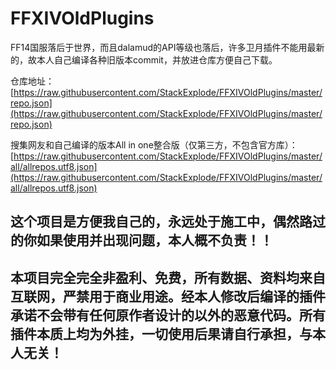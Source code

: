 # FFXIVOldPlugins
FF14国服落后于世界，而且dalamud的API等级也落后，许多卫月插件不能用最新的，故本人自己编译各种旧版本commit，并放进仓库方便自己下载。

仓库地址：[https://raw.githubusercontent.com/StackExplode/FFXIVOldPlugins/master/repo.json](https://raw.githubusercontent.com/StackExplode/FFXIVOldPlugins/master/repo.json)

搜集网友和自己编译的版本All in one整合版（仅第三方，不包含官方库）：[https://raw.githubusercontent.com/StackExplode/FFXIVOldPlugins/master/all/allrepos.utf8.json](https://raw.githubusercontent.com/StackExplode/FFXIVOldPlugins/master/all/allrepos.utf8.json)

## 这个项目是方便我自己的，永远处于施工中，偶然路过的你如果使用并出现问题，本人概不负责！！

## 本项目完全完全非盈利、免费，所有数据、资料均来自互联网，严禁用于商业用途。经本人修改后编译的插件承诺不会带有任何原作者设计的以外的恶意代码。所有插件本质上均为外挂，一切使用后果请自行承担，与本人无关！


